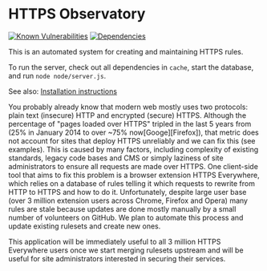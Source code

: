 # HTTPS Observatory

[![Known Vulnerabilities](https://snyk.io/test/github/bershanskiy/https-observatory/badge.svg)](https://snyk.io/test/github/bershanskiy/https-observatory)
[![Dependencies](https://david-dm.org/bershanskiy/https-observatory.svg)](https://david-dm.org/)

This is an automated system for creating and maintaining HTTPS rules.

To run the server, check out all dependencies in `cache`, start the database, and run `node node/server.js`.

See also:
[Installation instructions](./docs/Setup.md)

You probably already know that modern web mostly uses two protocols: plain text (insecure) HTTP and encrypted (secure) HTTPS. Although the percentage of "pages loaded over HTTPS" tripled in the last 5 years from (25% in January 2014 to over ~75% now[Googe][Firefox]), that metric does not account for sites that deploy HTTPS unreliably and we can fix this (see examples). This is caused by many factors, including complexity of existing standards, legacy code bases and CMS or simply laziness of site administrators to ensure all requests are made over HTTPS. One client-side tool that aims to fix this problem is a browser extension HTTPS Everywhere, which relies on a database of rules telling it which requests to rewrite from HTTP to HTTPS and how to do it. Unfortunately, despite large user base (over 3 million extension users across Chrome, Firefox and Opera) many rules are stale because updates are done mostly manually by a small number of volunteers on GitHub. We plan to automate this process and update existing rulesets and create new ones.

This application will be immediately useful to all 3 million HTTPS Everywhere users once we start merging rulesets upstream and will be useful for site administrators interested in securing their services.

